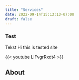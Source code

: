 ```yaml
---
title: "Services"
date: 2022-09-14T15:13:13-07:00
draft: false
---
```


### Test ####


Tekst
Hi this is tested site

{{< youtube LIFvgrRxdt4 >}}



## About ###